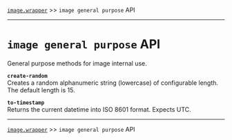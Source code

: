 [`image.wrapper`](../README.md) >> `image general purpose` API

-----

# `image general purpose` API 

General purpose methods for image internal use.

__`create-random`__  
Creates a random alphanumeric string (lowercase) of configurable length.  
The default length is 15.

__`to-timestamp`__  
Returns the current datetime into ISO 8601 format.
Expects UTC.

-----
[`image.wrapper`](../README.md) >> `image general purpose` API
